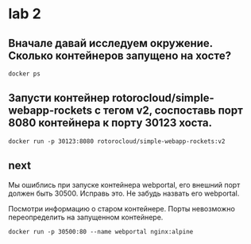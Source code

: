# lab 2

## Вначале давай исследуем окружение. Сколько контейнеров запущено на хосте?

```docker
docker ps
```

## Запусти контейнер rotorocloud/simple-webapp-rockets с тегом v2, соспоставь порт 8080 контейнера к порту 30123 хоста.

```docker
docker run -p 30123:8080 rotorocloud/simple-webapp-rockets:v2
```

## next

Мы ошиблись при запуске контейнера webportal, его внешний порт должен быть 30500.
Исправь это. Не забудь назвать его webportal.

Посмотри информацию о старом контейнере.
Порты невозможно переопределить на запущенном контейнере.

```docker
docker run -p 30500:80 --name webportal nginx:alpine
```
